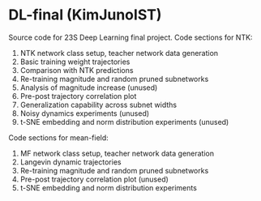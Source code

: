 # DL-final (KimJunoIST)
Source code for 23S Deep Learning final project. Code sections for NTK:

1. NTK network class setup, teacher network data generation
2. Basic training weight trajectories
3. Comparison with NTK predictions
4. Re-training magnitude and random pruned subnetworks
5. Analysis of magnitude increase (unused)
6. Pre-post trajectory correlation plot
7. Generalization capability across subnet widths
8. Noisy dynamics experiments (unused)
9. t-SNE embedding and norm distribution experiments (unused)
    
Code sections for mean-field:

1. MF network class setup, teacher network data generation
2. Langevin dynamic trajectories
3. Re-training magnitude and random pruned subnetworks
4. Pre-post trajectory correlation plot (unused)
5. t-SNE embedding and norm distribution experiments
